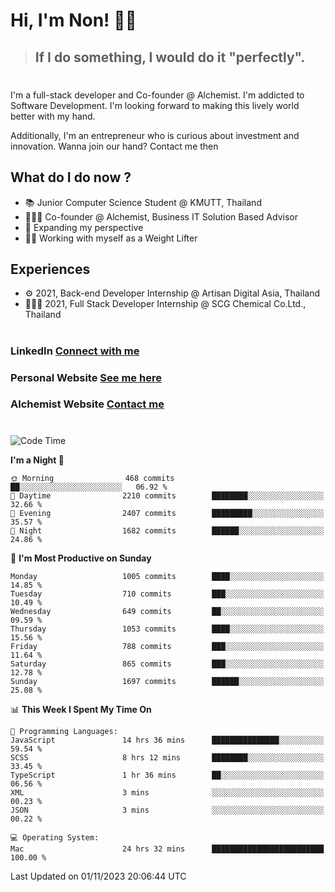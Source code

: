 # Hi, I'm Non! 🖐🏻

> ## If I do something, I would do it "perfectly".

#

I'm a full-stack developer and Co-founder @ Alchemist. I'm addicted to Software Development. I'm looking forward to making this lively world better with my hand.

Additionally, I'm an entrepreneur who is curious about investment and innovation. Wanna join our hand? Contact me then

## What do I do now ?

- 📚 Junior Computer Science Student @ KMUTT, Thailand
- 🧑🏻‍💻 Co-founder @ Alchemist, Business IT Solution Based Advisor
- 🌈 Expanding my perspective
- 🏋🏻 Working with myself as a Weight Lifter

## Experiences

- ⚙️ 2021, Back-end Developer Internship @ Artisan Digital Asia, Thailand
- 🧑🏻‍💻 2021, Full Stack Developer Internship @ SCG Chemical Co.Ltd., Thailand

#

### LinkedIn [Connect with me](https://www.linkedin.com/in/non-nontra/)

### Personal Website [See me here](https://nonnontra.com/)

### Alchemist Website [Contact me](https://alchemist-softwarehouse.co/)

#

<!--START_SECTION:waka-->
![Code Time](http://img.shields.io/badge/Code%20Time-3%2C289%20hrs%2012%20mins-blue)

**I'm a Night 🦉** 

```text
🌞 Morning                468 commits         ██░░░░░░░░░░░░░░░░░░░░░░░   06.92 % 
🌆 Daytime                2210 commits        ████████░░░░░░░░░░░░░░░░░   32.66 % 
🌃 Evening                2407 commits        █████████░░░░░░░░░░░░░░░░   35.57 % 
🌙 Night                  1682 commits        ██████░░░░░░░░░░░░░░░░░░░   24.86 % 
```
📅 **I'm Most Productive on Sunday** 

```text
Monday                   1005 commits        ████░░░░░░░░░░░░░░░░░░░░░   14.85 % 
Tuesday                  710 commits         ███░░░░░░░░░░░░░░░░░░░░░░   10.49 % 
Wednesday                649 commits         ██░░░░░░░░░░░░░░░░░░░░░░░   09.59 % 
Thursday                 1053 commits        ████░░░░░░░░░░░░░░░░░░░░░   15.56 % 
Friday                   788 commits         ███░░░░░░░░░░░░░░░░░░░░░░   11.64 % 
Saturday                 865 commits         ███░░░░░░░░░░░░░░░░░░░░░░   12.78 % 
Sunday                   1697 commits        ██████░░░░░░░░░░░░░░░░░░░   25.08 % 
```


📊 **This Week I Spent My Time On** 

```text
💬 Programming Languages: 
JavaScript               14 hrs 36 mins      ███████████████░░░░░░░░░░   59.54 % 
SCSS                     8 hrs 12 mins       ████████░░░░░░░░░░░░░░░░░   33.45 % 
TypeScript               1 hr 36 mins        ██░░░░░░░░░░░░░░░░░░░░░░░   06.56 % 
XML                      3 mins              ░░░░░░░░░░░░░░░░░░░░░░░░░   00.23 % 
JSON                     3 mins              ░░░░░░░░░░░░░░░░░░░░░░░░░   00.22 % 

💻 Operating System: 
Mac                      24 hrs 32 mins      █████████████████████████   100.00 % 
```


 Last Updated on 01/11/2023 20:06:44 UTC
<!--END_SECTION:waka-->
